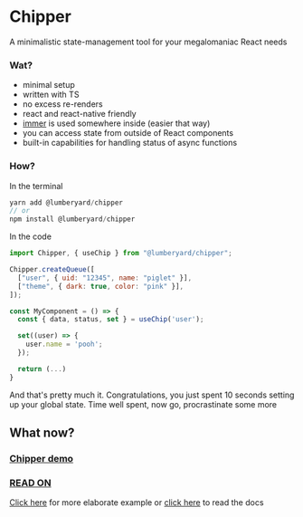 # Chipper

A minimalistic state-management tool for your megalomaniac React needs

### Wat?

- minimal setup
- written with TS
- no excess re-renders
- react and react-native friendly
- [immer](https://immerjs.github.io/immer/docs/introduction) is used somewhere inside (easier that way)
- you can access state from outside of React components
- built-in capabilities for handling status of async functions

### How?

In the terminal

```javascript
yarn add @lumberyard/chipper
// or
npm install @lumberyard/chipper
```

In the code

```javascript
import Chipper, { useChip } from "@lumberyard/chipper";

Chipper.createQueue([
  ["user", { uid: "12345", name: "piglet" }],
  ["theme", { dark: true, color: "pink" }],
]);

const MyComponent = () => {
  const { data, status, set } = useChip('user');

  set((user) => {
    user.name = 'pooh';
  });

  return (...)
}
```

And that's pretty much it. Congratulations, you just spent 10 seconds setting up your global state. Time well spent, now go, procrastinate some more

## What now?

### [Chipper demo](https://codesandbox.io/s/chipper-demo-tgi65)

### [READ ON](https://github.com/MatulaDesign/lumberyard-chipper/blob/main/HELLO.md)

[Click here](https://github.com/MatulaDesign/lumberyard-chipper/blob/main/example.md) for more elaborate example or [click here](https://github.com/MatulaDesign/lumberyard-chipper/blob/main/CHIPPER.md) to read the docs
